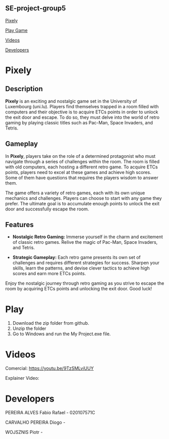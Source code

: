 ## SE-project-group5
[Pixely](#Pixely)

[Play Game](#Play)

[Videos](#Videos)

[Developers](#Developers)

# Pixely 

## Description

**Pixely** is an exciting and nostalgic game set in the University of Luxembourg (uni.lu). Players find themselves trapped in a room filled with computers and their objective is to acquire ETCs points in order to unlock the exit door and escape. To do so, they must delve into the world of retro gaming by playing classic titles such as Pac-Man, Space Invaders, and Tetris. 

## Gameplay

In **Pixely**, players take on the role of a determined protagonist who must navigate through a series of challenges within the room. The room is filled with old computers, each hosting a different retro game. To acquire ETCs points, players need to excel at these games and achieve high scores. Some of them have questions that requires the players wisdom to answer them.

The game offers a variety of retro games, each with its own unique mechanics and challenges. Players can choose to start with any game they prefer. The ultimate goal is to accumulate enough points to unlock the exit door and successfully escape the room.

## Features

- **Nostalgic Retro Gaming:** Immerse yourself in the charm and excitement of classic retro games. Relive the magic of Pac-Man, Space Invaders, and Tetris.
    
- **Strategic Gameplay:** Each retro game presents its own set of challenges and requires different strategies for success. Sharpen your skills, learn the patterns, and devise clever tactics to achieve high scores and earn more ETCs points.    

Enjoy the nostalgic journey through retro gaming as you strive to escape the room by acquiring ETCs points and unlocking the exit door. Good luck!

# Play
1. Download the zip folder from github.
2. Unzip the folder
3. Go to Windows and run the My Project.exe file. 

# Videos
Comercial: https://youtu.be/9TzSMLviUUY

Explainer Video:

# Developers
PEREIRA ALVES Fabio Rafael - 020107571C

CARVALHO PEREIRA Diogo -

WOJSZNIS Piotr -
